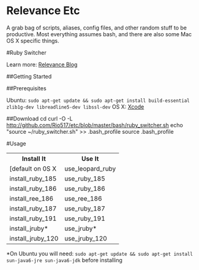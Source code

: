 # Relevance Etc

A grab bag of scripts, aliases, config files, and other random stuff to be productive.  Most everything assumes bash, and there are also some Mac OS X specific things.

#Ruby Switcher

Learn more: [Relevance Blog](http://blog.thinkrelevance.com/2009/7/29/ruby-switcher-working-with-multiple-ruby-versions-has-never-been-this-easy)

##Getting Started


##Prerequisites

Ubuntu: `sudo apt-get update && sudo apt-get install build-essential zlib1g-dev libreadline5-dev libssl-dev`
OS X: [Xcode](http://developer.apple.com/technology/Xcode.html)

##Download
    cd
    curl -O -L http://github.com/Rio517/etc/blob/master/bash/ruby_switcher.sh
    echo "source ~/ruby_switcher.sh" >> .bash_profile
    source .bash_profile

#Usage

<table>
  <tr>
    <th>Install It</th>
    <th>Use It</th>
  </tr>
  <tr>
    <td>[default on 0S X</td>
    <td>use_leopard_ruby</td>
  </tr>
  <tr>
    <td>install_ruby_185</td>
    <td>use_ruby_185</td>
  </tr>
  <tr>
    <td>install_ruby_186</td>
    <td>use_ruby_186</td>
  </tr>
  <tr>
    <td>install_ree_186</td>
    <td>use_ree_186</td>
  </tr>
  <tr>
    <td>install_ruby_187</td>
    <td>use_ruby_187</td>
  </tr>
  <tr>
    <td>install_ruby_191</td>
    <td>use_ruby_191</td>
  </tr>
  <tr>
    <td>install_jruby*</td>
    <td>use_jruby*</td>
  </tr>
  <tr>
    <td>install_jruby_120</td>
    <td>use_jruby_120</td>
  </tr>
</table>


*On Ubuntu you will need: `sudo apt-get update && sudo apt-get install sun-java6-jre sun-java6-jdk` before installing
